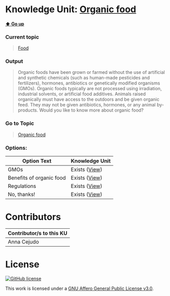# Knowledge Unit: [Organic food](../../knowledge_units/food/organic-food.md)

#### [:arrow_up: Go up](../../topics/food.md)
### Current topic
> [Food](../../topics/food.md)
### Output
> Organic foods have been grown or farmed without the use of artificial and synthetic chemicals (such as human-made pesticides and fertilizers), hormones, antibiotics or genetically modified organisms (GMOs). Organic foods typically are not processed using irradiation, industrial solvents, or artificial food additives.
Animals raised organically must have access to the outdoors and be given organic feed. They may not be given antibiotics, hormones, or any animal by-products. Would you like to know more about organic food?
### Go to Topic
> [Organic food](../../topics/organic-food.md)

### Options: 

| Option Text | Knowledge Unit |
| - | - |  
| GMOs  |  Exists ([View](../../knowledge_units/organic-food/gmos.md))  |  
| Benefits of organic food  |  Exists ([View](../../knowledge_units/organic-food/benefits-of-organic-food.md))  |  
| Regulations  |  Exists ([View](../../knowledge_units/organic-food/regulations.md))  |  
| No, thanks!  |  Exists ([View](../../knowledge_units/organic-food/no-thanks.md))  | 

# Contributors

| Contributor/s to this KU |
| - | 
| Anna Cejudo |

# License
[![GitHub license](https://img.shields.io/github/license/inbrainz/cerebro)](https://github.com/inbrainz/cerebro/blob/master/LICENSE)

This work is licensed under a [GNU Affero General Public License v3.0](https://www.gnu.org/licenses/agpl-3.0.txt).